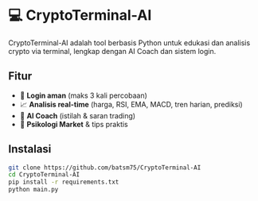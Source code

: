 # 💻 CryptoTerminal-AI

CryptoTerminal-AI adalah tool berbasis Python untuk edukasi dan analisis crypto via terminal, lengkap dengan AI Coach dan sistem login.

## Fitur
- 🔐 **Login aman** (maks 3 kali percobaan)
- 📈 **Analisis real-time** (harga, RSI, EMA, MACD, tren harian, prediksi)
- 🤖 **AI Coach** (istilah & saran trading)
- 🧠 **Psikologi Market** & tips praktis

## Instalasi
```bash
git clone https://github.com/batsm75/CryptoTerminal-AI
cd CryptoTerminal-AI
pip install -r requirements.txt
python main.py
